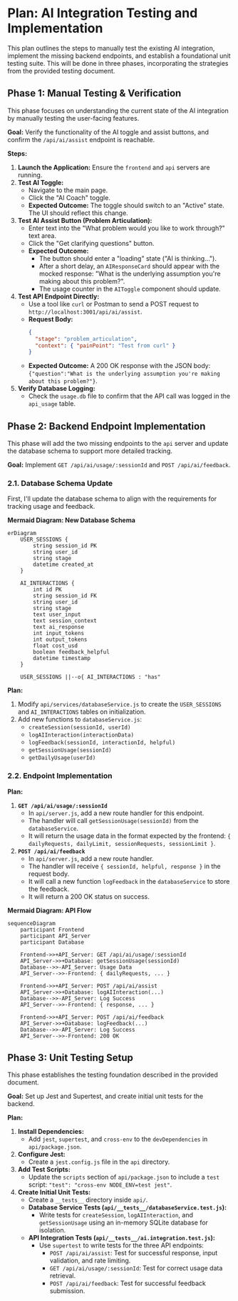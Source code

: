 # Plan: AI Integration Testing and Implementation

This plan outlines the steps to manually test the existing AI integration, implement the missing backend endpoints, and establish a foundational unit testing suite. This will be done in three phases, incorporating the strategies from the provided testing document.

## Phase 1: Manual Testing & Verification

This phase focuses on understanding the current state of the AI integration by manually testing the user-facing features.

**Goal:** Verify the functionality of the AI toggle and assist buttons, and confirm the `/api/ai/assist` endpoint is reachable.

**Steps:**
1.  **Launch the Application:** Ensure the `frontend` and `api` servers are running.
2.  **Test AI Toggle:**
    *   Navigate to the main page.
    *   Click the "AI Coach" toggle.
    *   **Expected Outcome:** The toggle should switch to an "Active" state. The UI should reflect this change.
3.  **Test AI Assist Button (Problem Articulation):**
    *   Enter text into the "What problem would you like to work through?" text area.
    *   Click the "Get clarifying questions" button.
    *   **Expected Outcome:**
        *   The button should enter a "loading" state ("AI is thinking...").
        *   After a short delay, an `AIResponseCard` should appear with the mocked response: "What is the underlying assumption you're making about this problem?".
        *   The usage counter in the `AIToggle` component should update.
4.  **Test API Endpoint Directly:**
    *   Use a tool like `curl` or Postman to send a POST request to `http://localhost:3001/api/ai/assist`.
    *   **Request Body:**
        ```json
        {
          "stage": "problem_articulation",
          "context": { "painPoint": "Test from curl" }
        }
        ```
    *   **Expected Outcome:** A 200 OK response with the JSON body: `{"question":"What is the underlying assumption you're making about this problem?"}`.
5.  **Verify Database Logging:**
    *   Check the `usage.db` file to confirm that the API call was logged in the `api_usage` table.

## Phase 2: Backend Endpoint Implementation

This phase will add the two missing endpoints to the `api` server and update the database schema to support more detailed tracking.

**Goal:** Implement `GET /api/ai/usage/:sessionId` and `POST /api/ai/feedback`.

### 2.1. Database Schema Update

First, I'll update the database schema to align with the requirements for tracking usage and feedback.

**Mermaid Diagram: New Database Schema**
```mermaid
erDiagram
    USER_SESSIONS {
        string session_id PK
        string user_id
        string stage
        datetime created_at
    }

    AI_INTERACTIONS {
        int id PK
        string session_id FK
        string user_id
        string stage
        text user_input
        text session_context
        text ai_response
        int input_tokens
        int output_tokens
        float cost_usd
        boolean feedback_helpful
        datetime timestamp
    }

    USER_SESSIONS ||--o{ AI_INTERACTIONS : "has"
```

**Plan:**
1.  Modify `api/services/databaseService.js` to create the `USER_SESSIONS` and `AI_INTERACTIONS` tables on initialization.
2.  Add new functions to `databaseService.js`:
    *   `createSession(sessionId, userId)`
    *   `logAIInteraction(interactionData)`
    *   `logFeedback(sessionId, interactionId, helpful)`
    *   `getSessionUsage(sessionId)`
    *   `getDailyUsage(userId)`

### 2.2. Endpoint Implementation

**Plan:**
1.  **`GET /api/ai/usage/:sessionId`**
    *   In `api/server.js`, add a new route handler for this endpoint.
    *   The handler will call `getSessionUsage(sessionId)` from the `databaseService`.
    *   It will return the usage data in the format expected by the frontend: `{ dailyRequests, dailyLimit, sessionRequests, sessionLimit }`.
2.  **`POST /api/ai/feedback`**
    *   In `api/server.js`, add a new route handler.
    *   The handler will receive `{ sessionId, helpful, response }` in the request body.
    *   It will call a new function `logFeedback` in the `databaseService` to store the feedback.
    *   It will return a 200 OK status on success.

**Mermaid Diagram: API Flow**
```mermaid
sequenceDiagram
    participant Frontend
    participant API_Server
    participant Database

    Frontend->>+API_Server: GET /api/ai/usage/:sessionId
    API_Server->>+Database: getSessionUsage(sessionId)
    Database-->>-API_Server: Usage Data
    API_Server-->>-Frontend: { dailyRequests, ... }

    Frontend->>+API_Server: POST /api/ai/assist
    API_Server->>+Database: logAIInteraction(...)
    Database-->>-API_Server: Log Success
    API_Server-->>-Frontend: { response, ... }

    Frontend->>+API_Server: POST /api/ai/feedback
    API_Server->>+Database: logFeedback(...)
    Database-->>-API_Server: Log Success
    API_Server-->>-Frontend: 200 OK
```

## Phase 3: Unit Testing Setup

This phase establishes the testing foundation described in the provided document.

**Goal:** Set up Jest and Supertest, and create initial unit tests for the backend.

**Plan:**
1.  **Install Dependencies:**
    *   Add `jest`, `supertest`, and `cross-env` to the `devDependencies` in `api/package.json`.
2.  **Configure Jest:**
    *   Create a `jest.config.js` file in the `api` directory.
3.  **Add Test Scripts:**
    *   Update the `scripts` section of `api/package.json` to include a `test` script: `"test": "cross-env NODE_ENV=test jest"`.
4.  **Create Initial Unit Tests:**
    *   Create a `__tests__` directory inside `api/`.
    *   **Database Service Tests (`api/__tests__/databaseService.test.js`):**
        *   Write tests for `createSession`, `logAIInteraction`, and `getSessionUsage` using an in-memory SQLite database for isolation.
    *   **API Integration Tests (`api/__tests__/ai.integration.test.js`):**
        *   Use `supertest` to write tests for the three API endpoints:
            *   `POST /api/ai/assist`: Test for successful response, input validation, and rate limiting.
            *   `GET /api/ai/usage/:sessionId`: Test for correct usage data retrieval.
            *   `POST /api/ai/feedback`: Test for successful feedback submission.